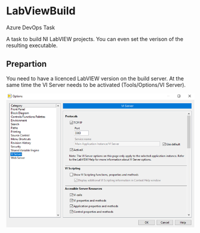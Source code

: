 # LabViewBuild
Azure DevOps Task

A task to build NI LabVIEW projects. You can even set the verison of the resulting executable.

## Prepartion
You need to have a licenced LabVIEW version on the build server. At the same time the VI Server needs to be activated (Tools/Options/VI Server).

![VI Server](images/VIServer.png)